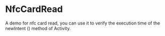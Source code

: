 # NfcCardRead
A demo for nfc card read, you can use it to verify the execution time of the newIntent () method of Activity.

